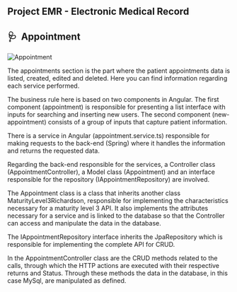 ## Project EMR - Electronic Medical Record

## 🩺&nbsp; Appointment

![Appointment](readme_images/emr_appointment.gif)

The appointments section is the part where the patient appointments data is listed, created, edited and deleted. Here you can find information regarding each service performed.

The business rule here is based on two components in Angular. The first component (appointment) is responsible for presenting a list interface with inputs for searching and inserting new users. The second component (new-appointment) consists of a group of inputs that capture patient information.

There is a service in Angular (appointment.service.ts) responsible for making requests to the back-end (Spring) where it handles the information and returns the requested data.

Regarding the back-end responsible for the services, a Controller class (AppointmentController), a Model class (Appointment) and an interface responsible for the repository (IAppointmentRepository) are involved.

The Appointment class is a class that inherits another class MaturityLevel3Richardson, responsible for implementing the characteristics necessary for a maturity level 3 API. It also implements the attributes necessary for a service and is linked to the database so that the Controller can access and manipulate the data in the database.

The IAppointmentRepository interface inherits the JpaRepository which is responsible for implementing the complete API for CRUD.

In the AppointmentController class are the CRUD methods related to the calls, through which the HTTP actions are executed with their respective returns and Status. Through these methods the data in the database, in this case MySql, are manipulated as defined.
